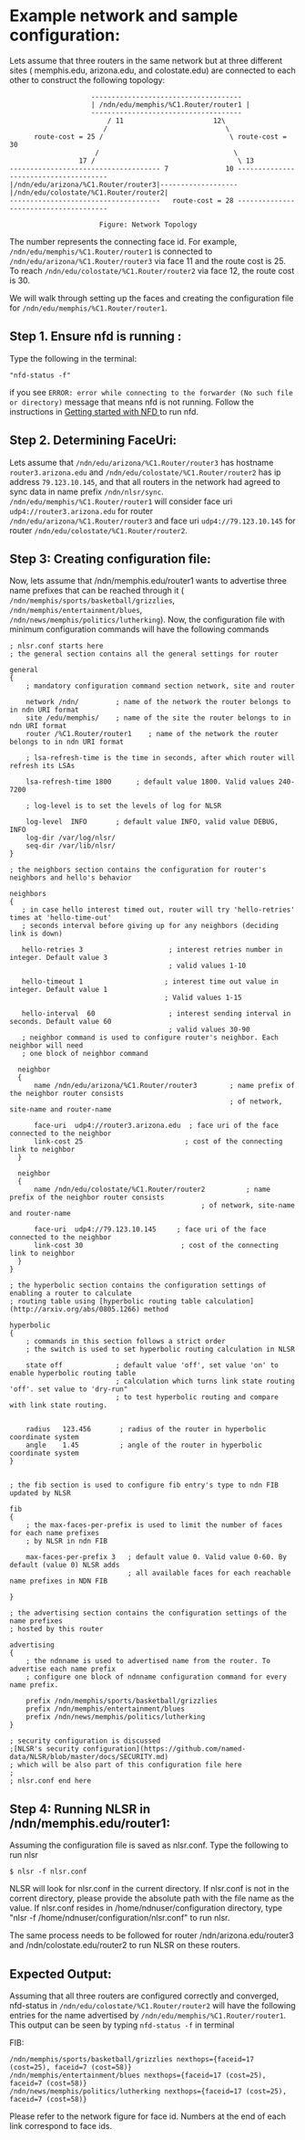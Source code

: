 Example network and sample configuration:
=========================================

Lets assume that three routers in the same network but at three different sites (
memphis.edu, arizona.edu, and colostate.edu) are connected to each other to
construct the following topology:

                        -------------------------------------
                        | /ndn/edu/memphis/%C1.Router/router1 |
                        -------------------------------------
                            / 11                      12\
                           /                             \
          route-cost = 25 /                               \ route-cost = 30
                         /                                 \
                     17 /                                   \ 13
    ------------------------------------- 7              10 --------------------------------------
    |/ndn/edu/arizona/%C1.Router/router3|-------------------|/ndn/edu/colostate/%C1.Router/router2|
    -------------------------------------   route-cost = 28 --------------------------------------

                          Figure: Network Topology

The number represents the connecting face id. For example, `/ndn/edu/memphis/%C1.Router/router1`
is connected to `/ndn/edu/arizona/%C1.Router/router3` via face 11 and the route cost is 25.
To reach `/ndn/edu/colostate/%C1.Router/router2` via face 12, the route cost is 30.

We will walk through setting up the faces and creating the configuration file for
`/ndn/edu/memphis/%C1.Router/router1`.

Step 1. Ensure nfd is running :
----------------
Type the following in the terminal:

    "nfd-status -f"


if you see `ERROR: error while connecting to the forwarder (No such file or directory)`
message that means nfd is not running. Follow the instructions in [Getting started with NFD ](http://named-data.net/doc/NFD/current/getting-started.html) to run nfd.

Step 2. Determining FaceUri:
--------------------
Lets assume that `/ndn/edu/arizona/%C1.Router/router3` has hostname `router3.arizona.edu`
and `/ndn/edu/colostate/%C1.Router/router2` has ip address `79.123.10.145`, and that all
routers in the network had agreed to sync data in name prefix `/ndn/nlsr/sync`.
`/ndn/edu/memphis/%C1.Router/router1` will consider face uri `udp4://router3.arizona.edu` for
router `/ndn/edu/arizona/%C1.Router/router3` and face uri `udp4://79.123.10.145` for router
`/ndn/edu/colostate/%C1.Router/router2`.

Step 3: Creating configuration file:
------------------------------------
Now, lets assume that /ndn/memphis.edu/router1 wants to advertise three name
prefixes that can be reached through it ( `/ndn/memphis/sports/basketball/grizzlies`,
`/ndn/memphis/entertainment/blues`, `/ndn/news/memphis/politics/lutherking`). Now,
the configuration file with minimum configuration commands will have the following
commands

    ; nlsr.conf starts here
    ; the general section contains all the general settings for router

    general
    {
        ; mandatory configuration command section network, site and router

        network /ndn/         ; name of the network the router belongs to in ndn URI format
        site /edu/memphis/    ; name of the site the router belongs to in ndn URI format
        router /%C1.Router/router1    ; name of the network the router belongs to in ndn URI format

        ; lsa-refresh-time is the time in seconds, after which router will refresh its LSAs

        lsa-refresh-time 1800      ; default value 1800. Valid values 240-7200

        ; log-level is to set the levels of log for NLSR

        log-level  INFO       ; default value INFO, valid value DEBUG, INFO
        log-dir /var/log/nlsr/
        seq-dir /var/lib/nlsr/
    }

    ; the neighbors section contains the configuration for router's neighbors and hello's behavior

    neighbors
    {
       ; in case hello interest timed out, router will try 'hello-retries' times at 'hello-time-out'
       ; seconds interval before giving up for any neighbors (deciding link is down)

       hello-retries 3                     ; interest retries number in integer. Default value 3
                                           ; valid values 1-10

       hello-timeout 1                    ; interest time out value in integer. Default value 1
                                          ; Valid values 1-15

       hello-interval  60                  ; interest sending interval in seconds. Default value 60
                                           ; valid values 30-90
       ; neighbor command is used to configure router's neighbor. Each neighbor will need
       ; one block of neighbor command

      neighbor
      {
          name /ndn/edu/arizona/%C1.Router/router3        ; name prefix of the neighbor router consists
                                                          ; of network, site-name and router-name

          face-uri  udp4://router3.arizona.edu  ; face uri of the face connected to the neighbor
          link-cost 25                         ; cost of the connecting link to neighbor
      }

      neighbor
      {
          name /ndn/edu/colostate/%C1.Router/router2          ; name prefix of the neighbor router consists
                                                   ; of network, site-name and router-name

          face-uri  udp4://79.123.10.145     ; face uri of the face connected to the neighbor
          link-cost 30                        ; cost of the connecting link to neighbor
      }
    }

    ; the hyperbolic section contains the configuration settings of enabling a router to calculate
    ; routing table using [hyperbolic routing table calculation](http://arxiv.org/abs/0805.1266) method

    hyperbolic
    {
        ; commands in this section follows a strict order
        ; the switch is used to set hyperbolic routing calculation in NLSR

        state off             ; default value 'off', set value 'on' to enable hyperbolic routing table
                              ; calculation which turns link state routing 'off'. set value to 'dry-run"
                              ; to test hyperbolic routing and compare with link state routing.


        radius   123.456       ; radius of the router in hyperbolic coordinate system
        angle    1.45          ; angle of the router in hyperbolic coordinate system
    }


    ; the fib section is used to configure fib entry's type to ndn FIB updated by NLSR

    fib
    {
        ; the max-faces-per-prefix is used to limit the number of faces for each name prefixes
        ; by NLSR in ndn FIB

        max-faces-per-prefix 3   ; default value 0. Valid value 0-60. By default (value 0) NLSR adds
                                 ; all available faces for each reachable name prefixes in NDN FIB

    }

    ; the advertising section contains the configuration settings of the name prefixes
    ; hosted by this router

    advertising
    {
        ; the ndnname is used to advertised name from the router. To advertise each name prefix
        ; configure one block of ndnname configuration command for every name prefix.

        prefix /ndn/memphis/sports/basketball/grizzlies
        prefix /ndn/memphis/entertainment/blues
        prefix /ndn/news/memphis/politics/lutherking
    }

    ; security configuration is discussed
    ;[NLSR's security configuration](https://github.com/named-data/NLSR/blob/master/docs/SECURITY.md)
    ; which will be also part of this configuration file here
    ;
    ; nlsr.conf end here

Step 4: Running NLSR in /ndn/memphis.edu/router1:
-------------------------------------------------
Assuming the configuration file is saved as nlsr.conf. Type the following to run
nlsr

    $ nlsr -f nlsr.conf

NLSR will look for nlsr.conf in the current directory. If nlsr.conf is not in
the corrent directory, please provide the absolute path with the file name as the
value. If nlsr.conf resides in /home/ndnuser/configuration directory, type "nlsr
-f /home/ndnuser/configuration/nlsr.conf" to run nlsr.

The same process needs to be followed for router /ndn/arizona.edu/router3 and
/ndn/colostate.edu/router2 to run NLSR on these routers.

Expected Output:
----------------
Assuming that all three routers are configured correctly and converged, nfd-status
in `/ndn/edu/colostate/%C1.Router/router2` will have the following entries for the
name advertised by `/ndn/edu/memphis/%C1.Router/router1`. This output can be 
seen by typing `nfd-status -f` in terminal

FIB:

    /ndn/memphis/sports/basketball/grizzlies nexthops={faceid=17 (cost=25), faceid=7 (cost=58)}
    /ndn/memphis/entertainment/blues nexthops={faceid=17 (cost=25), faceid=7 (cost=58)}
    /ndn/news/memphis/politics/lutherking nexthops={faceid=17 (cost=25), faceid=7 (cost=58)}

Please refer to the network figure for face id. Numbers at the end of each link
correspond to face ids.
